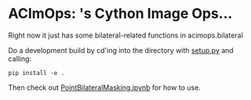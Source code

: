 # ACImOps:  's Cython Image Ops...

Right now it just has some bilateral-related functions in acimops.bilateral



Do a development build by cd'ing into the directory with [setup.py](./setup.py) and calling:
```
pip install -e .
```

Then check out [PointBilateralMasking.ipynb](./notebooks/PointBilateralMasking.ipynb) for how to use.